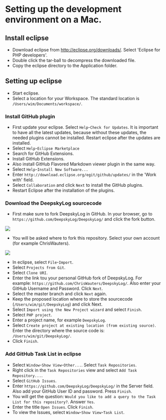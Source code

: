 # Setting up the development environment on a Mac.

## Install eclipse

+ Download eclipse from [](http:/eclipse.org/downloads/) http://eclipse.org/downloads/. Select 'Eclipse for PHP developers'.
+ Double click the tar-ball to decompress the downloaded file.
+ Copy the eclipse directory to the Application folder.

## Setting up eclipse

+ Start eclipse.
+ Select a location for your Workspace. The standard location is `/Users/wim/Documents/workspace/`.

### Install GitHub plugin
+ First update your eclipse. Select `Help`-`Check for Updates`. It is important to have all the latest updates, because without these updates, the needed plugins cannot be installed. Restart eclipse after the updates are installed.
+ Select `Help`-`Eclipse Marketplace`
+ Search for GitHub Extensions.
+ Install GitHub Extensions.
+ Also install GitHub Flavored Markdown viewer plugin in the same way.
+ Select `Help`-`Install New Software...`
+ Enter `http://download.eclipse.org/egit/github/updates/` in the 'Work with' field.
+ Select `Collaboration` and click `Next` to install the GitHub plugins.
+ Restart Eclipse after the installation of the plugins.

### Download the DeepskyLog sourcecode
+ First make sure to fork DeepskyLog in GitHub. In your browser, go to `https://github.com/DeepskyLog/DeepskyLog/` and click the fork button.

![](/lhome/wim/Documents/Astronomy/DeepskyLog/Articles/HowTos/fork1.png) 

+ You will be asked where to fork this repository. Select your own account (for example ChrisWauters).

![](/lhome/wim/Documents/Astronomy/DeepskyLog/Articles/HowTos/fork2.png) 

+ In eclipse, select `File`-`Import`.
+ Select `Projects from Git`.
+ Select `Clone URI`.
+ Enter the link tou your personal GitHub fork of DeepskyLog. For example: `https://github.com/ChrisWauters/DeepskyLog/`. Also enter your GitHub Username and Password. Click `Next`. 
+ Select the master branch and click `Next` again.
+ Keep the proposed location where to store the sourcecode (`/Users/wim/git/DeepskyLog`) and click Next.
+ Select `Import using the New Project wizard` and select `Finish`.
+ Select `PHP project`.
+ Enter a project name, for example `DeepskyLog`.
+ Select `Create project at existing location (from existing source)`. Enter the directory where the source code is: `/Users/wim/git/DeepskyLog/`.
+ Click `Finish`.


### Add GitHub Task List in eclipse
+ Select `Window`-`Show View`-`Other...`. Select `Task Repositories`.
+ Right click in the `Task Repositories` view and select `Add Task Repository...`.
+ Select `GitHub Issues`.
+ Enter `https://github.com/DeepskyLog/DeepskyLog/` in the Server field. Also add your GitHub User ID and password. Press `Finish`.
+ You will get the question: `Would you like to add a query to the Task List for this repository?`. Answer `Yes`.
+ Enter the title `Open Issues`. Click `Finish`.
+ To view the Issues, select `Window`-`Show View`-`Task List`.

## 


